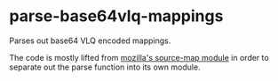 # parse-base64vlq-mappings

Parses out base64 VLQ encoded mappings.

The code is mostly lifted from [mozilla's source-map module](https://github.com/mozilla/source-map) in order to separate
out the parse function into its own module.
